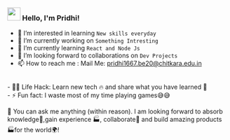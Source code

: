 ### <img src="https://media.giphy.com/media/hvRJCLFzcasrR4ia7z/giphy.gif" width="30px" height="30px"> Hello, I'm Pridhi!

- 👀 I’m interested in learning `New skills everyday`
- 🔭 I’m currently working on `Something Intresting`
- 🌱 I’m currently learning `React and Node Js`
- 💞️ I’m looking forward to collaborations on `Dev Projects`
- 📫 How to reach me : Mail Me: pridhi1667.be20@chitkara.edu.in
<br/>
- 👨‍💻 Life Hack: Learn new tech 🔥 and share what you have learned 🎉<br/>
- ⚡ Fun fact: I waste most of my time playing games😅😅

💬 You can ask me anything (within reason). I am looking forward to absorb knowledge🧠,gain experience 🏭, collaborate🤝 and build amazing products 🏭for the world🌍!

